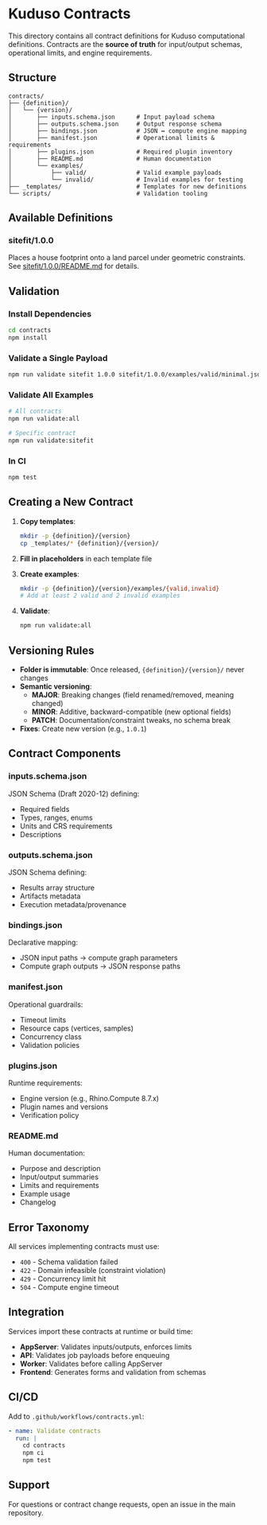 # Kuduso Contracts

This directory contains all contract definitions for Kuduso computational definitions. Contracts are the **source of truth** for input/output schemas, operational limits, and engine requirements.

## Structure

```
contracts/
├── {definition}/
│   └── {version}/
│       ├── inputs.schema.json      # Input payload schema
│       ├── outputs.schema.json     # Output response schema
│       ├── bindings.json           # JSON ↔ compute engine mapping
│       ├── manifest.json           # Operational limits & requirements
│       ├── plugins.json            # Required plugin inventory
│       ├── README.md               # Human documentation
│       └── examples/
│           ├── valid/              # Valid example payloads
│           └── invalid/            # Invalid examples for testing
├── _templates/                     # Templates for new definitions
└── scripts/                        # Validation tooling
```

## Available Definitions

### sitefit/1.0.0
Places a house footprint onto a land parcel under geometric constraints. See [sitefit/1.0.0/README.md](./sitefit/1.0.0/README.md) for details.

## Validation

### Install Dependencies
```bash
cd contracts
npm install
```

### Validate a Single Payload
```bash
npm run validate sitefit 1.0.0 sitefit/1.0.0/examples/valid/minimal.json
```

### Validate All Examples
```bash
# All contracts
npm run validate:all

# Specific contract
npm run validate:sitefit
```

### In CI
```bash
npm test
```

## Creating a New Contract

1. **Copy templates**:
   ```bash
   mkdir -p {definition}/{version}
   cp _templates/* {definition}/{version}/
   ```

2. **Fill in placeholders** in each template file

3. **Create examples**:
   ```bash
   mkdir -p {definition}/{version}/examples/{valid,invalid}
   # Add at least 2 valid and 2 invalid examples
   ```

4. **Validate**:
   ```bash
   npm run validate:all
   ```

## Versioning Rules

- **Folder is immutable**: Once released, `{definition}/{version}/` never changes
- **Semantic versioning**:
  - **MAJOR**: Breaking changes (field renamed/removed, meaning changed)
  - **MINOR**: Additive, backward-compatible (new optional fields)
  - **PATCH**: Documentation/constraint tweaks, no schema break
- **Fixes**: Create new version (e.g., `1.0.1`)

## Contract Components

### inputs.schema.json
JSON Schema (Draft 2020-12) defining:
- Required fields
- Types, ranges, enums
- Units and CRS requirements
- Descriptions

### outputs.schema.json
JSON Schema defining:
- Results array structure
- Artifacts metadata
- Execution metadata/provenance

### bindings.json
Declarative mapping:
- JSON input paths → compute graph parameters
- Compute graph outputs → JSON response paths

### manifest.json
Operational guardrails:
- Timeout limits
- Resource caps (vertices, samples)
- Concurrency class
- Validation policies

### plugins.json
Runtime requirements:
- Engine version (e.g., Rhino.Compute 8.7.x)
- Plugin names and versions
- Verification policy

### README.md
Human documentation:
- Purpose and description
- Input/output summaries
- Limits and requirements
- Example usage
- Changelog

## Error Taxonomy

All services implementing contracts must use:
- `400` - Schema validation failed
- `422` - Domain infeasible (constraint violation)
- `429` - Concurrency limit hit
- `504` - Compute engine timeout

## Integration

Services import these contracts at runtime or build time:
- **AppServer**: Validates inputs/outputs, enforces limits
- **API**: Validates job payloads before enqueuing
- **Worker**: Validates before calling AppServer
- **Frontend**: Generates forms and validation from schemas

## CI/CD

Add to `.github/workflows/contracts.yml`:
```yaml
- name: Validate contracts
  run: |
    cd contracts
    npm ci
    npm test
```

## Support

For questions or contract change requests, open an issue in the main repository.
